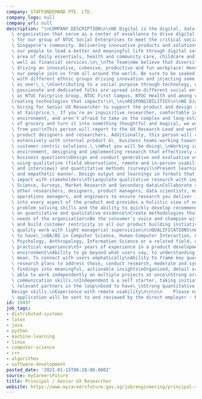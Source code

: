 ```yaml
---
company: STAFFONDEMAND PTE. LTD.
company_logo: null
company_url: null
description: "\nCOMPANY DESCRIPTION\n\nNE Digital is the digital, data and technology\
  \ organization that serve as a center of excellence to drive digital transformation\
  \ for our group of NTUC Social Enterprises to meet the critical social needs of\
  \ Singapore's community. Delivering innovative products and solutions, we empower\
  \ our people to lead a better and meaningful life through digital services in the\
  \ area of daily essentials, health and community care, childcare and education as\
  \ well as financial services.\n\_\nThe Team\nWe believe that diversity is key to\
  \ driving an innovative, cohesive, productive and fun workplace! Hence, at NE Digital\
  \ our people join us from all around the world. Be sure to be soaked in an environment\
  \ with different ethnic groups driving innovation and injecting some creative juice\
  \ as one!\_\_\nContributing to a social purpose through technology, our team of\
  \ passionate and dedicated folks are spread into different social enterprises such\
  \ as NTUC Fairprice Group, NTUC First Campus, NTUC Health and among others!\_\n\
  Creating technologies that impacts!\n\_\n\nRESPONSIBILITIES\n\nNE Digital is currently\
  \ hiring for Senior UX Researcher to support the product and design research team\
  \ at Fairprice.\_ If you're an inquisitive researcher, comfortable in a high-velocity\
  \ environment, and aren't afraid to take on the complex and long-established business\
  \ of grocery and turn it into something thoughtful and magical, we want to hear\
  \ from you!\nThis person will report to the UX Research Lead and work closely with\
  \ product designers and researchers. Additionally, this person will collaborate\
  \ extensively with internal product &\_ business teams working towards reaching\
  \ customer centric solutions.\_\nWhat you will be doing\_\nWorking in a fast paced\
  \ environment, designing and implementing research that effectively answers key\
  \ business questions\nDesign and conduct generative and evaluative user research\
  \ using qualitative (field observations, remote and in-person usability studies\
  \ and interviews) and quantitative methods (surveys)\nPresent learnings in an insightful\
  \ and empathetic manner. Design output and learnings in formats that drive the most\
  \ impact with stakeholders\nTriangulate qualitative research with inputs from Data\
  \ Science, Surveys, Market Research and Secondary data\nCollaborate closely with\
  \ other researchers, designers, product managers, data scientists, marketing and\
  \ operations managers, and engineers to ensure research you deliver is integrated\
  \ into every aspect of the product and provides a holistic view of our users\nDemonstrate\
  \ problem solving skills and the ability to quickly develop recommendations based\
  \ on quantitative and qualitative evidence\nCreate methodologies that align to the\
  \ needs of the organisation\nBe the consumer's voice and champion within the organisation\
  \ and build customer centricity in all our product building initiatives\nDeliver\
  \ quality work with light managerial supervision\n\nQUALIFICATIONS\nWhat you need\
  \ to have\_\nBA/BS in Computer Science, Human-Computer Interaction, Cognitive Science,\
  \ Psychology, Anthropology, Information Science or a related field, or equivalent\
  \ practical experience\n5+ years of experience in a product development research\
  \ environment\nAbility to go beyond what users say, to understanding what they really\
  \ mean. To connect with users emphatically\nAbility to frame key questions, create\
  \ research plans to address those, conduct research, moderate and synthesize the\
  \ findings into meaningful, actionable insights\nOrganized, detail oriented and\
  \ able to work independently on multiple projects at once\nStrong oral and written\
  \ communication skills.\nIndependent & a self starter, taking initiative keeping\
  \ relevant partners in the loop\nGood to have\_\nStrong quantitative research skills.\n\
  Design skills.\nExperience with remote usability\n\n\n\n    Please note that your\
  \ application will be sent to and reviewed by the direct employer - NE Digital\n"
id: 19497
job_tags:
- distributed-systems
- latex
- java
- python
- machine-learning
- linux
- computer-science
- c++
- algorithms
- software-development
posted_date: '2021-01-15T06:28:08.000Z'
source: myCareersFuture
title: Principal / Senior UX Researcher
website: https://www.mycareersfuture.gov.sg/job/engineering/principal-senior-ux-researcher-ntuc-enterprise-nexus-co-operative-a899b17100823a6822dc2c9af4ad0754
---
```

